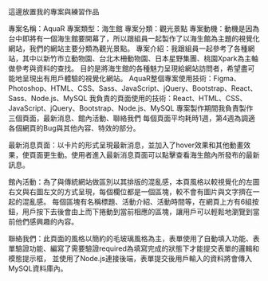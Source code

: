 這邊放置我的專案與練習作品

專案名稱：AquaR
專案類型：海生館
專案分類：觀光景點
專案動機：動機是因為台中即將有一個海生館要開幕了，所以跟組員一起製作了以海生館為主題的視覺化網站，我們的網站主要分類為觀光景點。
專案介紹：我跟組員一起參考了各種網站，其中以新竹市立動物園、台北木柵動物園、日本星野集團、桃園Xpark為主軸做參考與資料的查找。
目的是將海生館的各種魅力呈現給網站訪問者，希望盡可能地呈現出有用戶體驗的視覺化網站。
AquaR整個專案使用技術：Figma、Photoshop、HTML、CSS、Sass、JavaScript、jQuery、Bootstrap、React、Sass、Node.js、MySQL
我負責的頁面使用的技術：React、HTML、CSS、JavaScript、jQuery、Bootstrap、Node.js、MySQL
專案製作期間我負責製作三個頁面，最新消息、館內活動、聯絡我們
每個頁面平均耗時1週，第4週為調適各個網頁的Bug與其他內容、特效的部分。

最新消息頁面：以卡片的形式呈現最新消息，並加入了hover效果和其他動畫效果，使頁面更生動。使用者進入最新消息頁面可以點擊查看海生館內所發布的最新訊息。

館內活動：為了與傳統網站做區別以其排版的混亂感，本頁風格以較視覺化的左圖右文與右圖左文的方式呈現，每個欄位都是一個區塊，較不會有圖片與文字擠在一起的混亂感。
每個區塊有名稱標題、活動介紹、活動時間等，在網頁上方有6組按鈕，用戶按下去後會由上而下捲動到當前相應的區塊，讓用戶可以輕鬆地瀏覽到當前他們感興趣的內容。

聯絡我們：此頁面的風格以簡約的毛玻璃風格為主，表單使用了自動填入功能、表單驗證功能、編寫了需要驗證required為填寫完成的狀態下才能提交表單的邏輯和模態提示框，
並使用了Node.js連接後端，表單提交後用戶輸入的資料將會傳入MySQL資料庫內。
